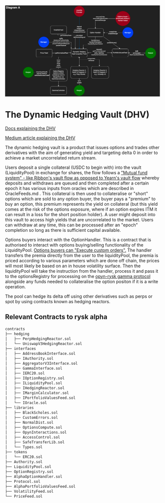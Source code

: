 ![Rysk Architecture](../../../../images/RyskAlphaArchitecture.png) 

# The Dynamic Hedging Vault (DHV)

[Docs explaining the DHV](https://docs.rysk.finance/architecture/dynamic-hedging-vault-amm) 

[Medium article explaining the DHV](https://medium.com/@rysk-finance/looking-under-the-hood-of-rysks-dynamic-hedging-vault-e059e1b87e41)

The dynamic hedging vault is a product that issues options and trades other derivatives with the aim of generating yield and targeting delta 0 in order to achieve a market uncorrelated return stream. 

Users deposit a single collateral (USDC to begin with) into the vault (LiquidityPool) in exchange for shares, the flow follows a ["Mutual fund system" - like Ribbon's vault flow as opposed to Yearn's vault flow](https://bejewled-egret-22c.notion.site/Mutual-Fund-Mechamism-Explainer-768912673cf946f4a99c3b833d830389) whereby deposits and withdraws are queued and then completed after a certain epoch it has various inputs from oracles which are described in OracleFeeds.md . This collateral is then used to collateralise or "short" options which are sold to any option buyer, the buyer pays a "premium" to buy an option, this premium represents the yield on collateral (but this yield comes at the risk of the options exposure, where if an option expires ITM it can result in a loss for the short position holder). A user might deposit into this vault to access high yields that are uncorrelated to the market. Users can withdraw at any time, this can be processed after an "epoch" completion so long as there is sufficient capital available.

Options buyers interact with the OptionHandler. This is a contract that is authorised to interact with options buying/selling functionality of the LiquidityPool. [Options buyers can "Execute custom orders".](https://bejewled-egret-22c.notion.site/Liquidity-Pool-Options-Interactions-Alpha-d1c0f1b745cc4712a2ed3de9f93d4d1e) The handler transfers the premia directly from the user to the liquidityPool, the premia is priced according to various parameters which are done off chain, the prices will most likely be based on an in house volatility surface. Then the liquidityPool will take the instruction from the handler, process it and pass it to the optionsRegistry for processing on the [opyn-rysk gamma protocol](https://github.com/rysk-finance/GammaProtocol) alongside any funds needed to collateralise the option positon if it is a write operation.

The pool can hedge its delta off using other derivatives such as perps or spot by using contracts known as hedging reactors.

## Relevant Contracts to rysk alpha

```
contracts
├── hedging
│   ├── PerpHedgingReactor.sol
│   └── UniswapV3HedgingReactor.sol
├── interfaces
│   ├── AddressBookInterface.sol
│   ├── IAuthority.sol
│   ├── AggregatorV3Interface.sol
│   ├── GammaInterface.sol
│   ├── IERC20.sol
│   ├── IOptionRegistry.sol
│   ├── ILiquidityPool.sol
│   ├── IHedgingReactor.sol
│   ├── IMarginCalculator.sol
|   ├── IPortfolioValuesFeed.sol
│   └── IOracle.sol
├── libraries
│   ├── BlackScholes.sol
│   ├── CustomErrors.sol
│   ├── NormalDist.sol
│   ├── OptionsCompute.sol
│   ├── OpynInteractions.sol
│   ├── AccessControl.sol
│   ├── SafeTransferLib.sol
│   └── Types.sol
├── tokens
│   └── ERC20.sol
├── Authority.sol
├── LiquidityPool.sol
├── OptionRegistry.sol
├── AlphaOptionHandler.sol
├── Protocol.sol
├── AlphaPortfolioValuesFeed.sol
├── VolatilityFeed.sol
└── PriceFeed.sol
```
